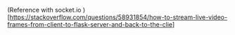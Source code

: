 (Reference with socket.io )[https://stackoverflow.com/questions/58931854/how-to-stream-live-video-frames-from-client-to-flask-server-and-back-to-the-clie]
